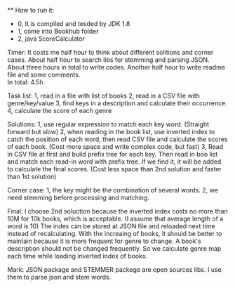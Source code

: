 ** How to run it:
- 0, 	It is compiled and tesded by JDK 1.8
- 1, 	come into Bookhub folder
- 2, 	java ScoreCalculator <book JSON file path> <genre CSV file path>

Timer:
It costs me half hour to think about different solitions and corner cases.
About half hour to search libs for stemming and parsing JSON.
About three hours in total to write codes.
Another half hour to write readme file and some comments.  
In total: 4.5h

Task list:
1,	read in a file with list of books
2,	read in a CSV file with genre/key/value
3,	find keys in a description and calculate their occurrence. 
4,	calculate the score of each genre

Solutions:
1, 	use regular expression to match each key word. 
	(Straight forward but slow)
2, 	when reading in the book list, use inverted index to catch the position of each word, 
	then read CSV file and calculate the scores of each book.
	(Cost more space and write complex code, but fast)
3, 	Read in CSV file at first and build prefix tree for each key.
	Then read in boo list and match each read-in word with prefix tree. 
	If we find it, it will be added to calculate the final scores.
	(Cost less space than 2nd solution and faster than 1st solution)

Corner case:
1, 	the key might be the combination of several words.
2, 	we need stemming before processing and matching.

Final:
I choose 2nd soluction because the inverted index costs no more than 10M for 10k books, which is acceptable. (I assume that average length of a word is 10)
The index can be stored at JSON file and reloaded next time instead of recalculating.
With the increaing of books, it should be better to maintain because it is more frequent for genre to change.
A book's description should not be changed frequently.
So we calculate genre map each time while loading inverted index of books.

Mark:
JSON package and STEMMER packege are open sources libs.
I use them to parse json and stem words.

